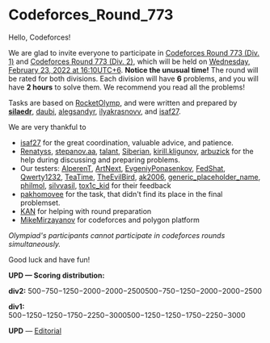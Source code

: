# Codeforces_Round_773

Hello, Codeforces!

We are glad to invite everyone to participate in [Codeforces Round 773 (Div. 1)](https://codeforces.com/contest/1641 "Codeforces Round 773 (Div. 1)") and [Codeforces Round 773 (Div. 2)](https://codeforces.com/contest/1642 "Codeforces Round 773 (Div. 2)"), which will be held on [Wednesday, February 23, 2022 at 16:10UTC+6](https://codeforces.com/https://www.timeanddate.com/worldclock/fixedtime.html?day=23&month=2&year=2022&hour=13&min=10&sec=0&p1=166). **Notice the unusual time!** The round will be rated for both divisions. Each division will have **6** problems, and you will have **2 hours** to solve them. We recommend you read all the problems!

Tasks are based on [RocketOlymp](https://codeforces.com/blog/entry/99689), and were written and prepared by [__silaedr__](https://codeforces.com/profile/__silaedr__ "Expert __silaedr__"), [daubi](https://codeforces.com/profile/daubi "Grandmaster daubi"), [alegsandyr](https://codeforces.com/profile/alegsandyr "Master alegsandyr"), [ilyakrasnovv](https://codeforces.com/profile/ilyakrasnovv "Master ilyakrasnovv"), and [isaf27](https://codeforces.com/profile/isaf27 "International Grandmaster isaf27").

We are very thankful to 

 * [isaf27](https://codeforces.com/profile/isaf27 "International Grandmaster isaf27") for the great coordination, valuable advice, and patience.
* [Renatyss](https://codeforces.com/profile/Renatyss "Master Renatyss"), [stepanov.aa](https://codeforces.com/profile/stepanov.aa "Master stepanov.aa"), [talant](https://codeforces.com/profile/talant "International Master talant"), [Siberian](https://codeforces.com/profile/Siberian "Grandmaster Siberian"), [kirill.kligunov](https://codeforces.com/profile/kirill.kligunov "Candidate Master kirill.kligunov"), [arbuzick](https://codeforces.com/profile/arbuzick "Grandmaster arbuzick") for the help during discussing and preparing problems.
* Our testers: [AlperenT](https://codeforces.com/profile/AlperenT "Candidate Master AlperenT"), [ArtNext](https://codeforces.com/profile/ArtNext "Candidate Master ArtNext"), [EvgeniyPonasenkov](https://codeforces.com/profile/EvgeniyPonasenkov "Master EvgeniyPonasenkov"), [FedShat](https://codeforces.com/profile/FedShat "Expert FedShat"), [Qwerty1232](https://codeforces.com/profile/Qwerty1232 "Master Qwerty1232"), [TeaTime](https://codeforces.com/profile/TeaTime "Master TeaTime"), [TheEvilBird](https://codeforces.com/profile/TheEvilBird "Expert TheEvilBird"), [ak2006](https://codeforces.com/profile/ak2006 "Specialist ak2006"), [generic_placeholder_name](https://codeforces.com/profile/generic_placeholder_name "Grandmaster generic_placeholder_name"), [philmol](https://codeforces.com/profile/philmol "Expert philmol"), [silvvasil](https://codeforces.com/profile/silvvasil "Expert silvvasil"), [tox1c_kid](https://codeforces.com/profile/tox1c_kid "Expert tox1c_kid") for their feedback
* [pakhomovee](https://codeforces.com/profile/pakhomovee "Master pakhomovee") for the task, that didn't find its place in the final problemset.
* [KAN](https://codeforces.com/profile/KAN "Legendary Grandmaster KAN") for helping with round preparation
* [MikeMirzayanov](https://codeforces.com/profile/MikeMirzayanov "Headquarters, MikeMirzayanov") for codeforces and polygon platform

*Olympiad's participants cannot participate in codeforces rounds simultaneously.*

Good luck and have fun! 

**UPD — Scoring distribution:** 

**div2:** 500−750−1250−2000−2000−2500500−750−1250−2000−2000−2500

**div1:** 500−1250−1250−1750−2250−3000500−1250−1250−1750−2250−3000

**UPD** — [Editorial](Tutorial.md)

